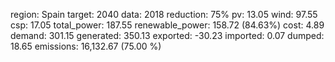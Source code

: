 region: Spain
target: 2040
data: 2018
reduction: 75%
pv: 13.05
wind: 97.55
csp: 17.05
total_power: 187.55
renewable_power: 158.72 (84.63%)
cost: 4.89
demand: 301.15
generated: 350.13
exported: -30.23
imported: 0.07
dumped: 18.65
emissions: 16,132.67 (75.00 %)
